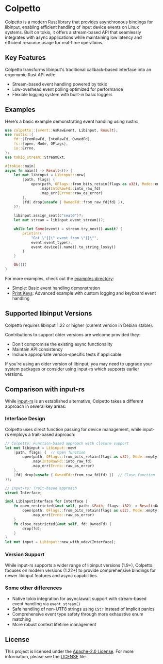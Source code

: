 # Colpetto

Colpetto is a modern Rust library that provides asynchronous bindings for
libinput, enabling efficient handling of input device events on Linux systems.
Built on tokio, it offers a stream-based API that seamlessly integrates with
async applications while maintaining low latency and efficient resource usage
for real-time operations.

## Key Features

Colpetto transforms libinput's traditional callback-based interface into an
ergonomic Rust API with:

- Stream-based event handling powered by tokio
- Low-overhead event polling optimized for performance
- Flexible logging system with built-in basic loggers

## Examples

Here's a basic example demonstrating event handling using rustix:

```rust
use colpetto::{event::AsRawEvent, Libinput, Result};
use rustix::{
    fd::{FromRawFd, IntoRawFd, OwnedFd},
    fs::{open, Mode, OFlags},
    io::Errno,
};
use tokio_stream::StreamExt;

#[tokio::main]
async fn main() -> Result<()> {
    let mut libinput = Libinput::new(
        |path, flags| {
            open(path, OFlags::from_bits_retain(flags as u32), Mode::empty())
                .map(IntoRawFd::into_raw_fd)
                .map_err(Errno::raw_os_error)
        },
        |fd| drop(unsafe { OwnedFd::from_raw_fd(fd) }),
    )?;
    
    libinput.assign_seat(c"seat0")?;
    let mut stream = libinput.event_stream()?;

    while let Some(event) = stream.try_next().await? {
        println!(
            "Got \"{}\" event from \"{}\"",
            event.event_type(),
            event.device().name().to_string_lossy()
        )
    }

    Ok(())
}
```

For more examples, check out the [examples directory](examples/):

- [Simple](examples/simple.rs): Basic event handling demonstration
- [Print Keys](examples/print_keys.rs): Advanced example with custom logging and
  keyboard event handling

<!-- - [Device Management](examples/devices.rs): Device detection and configuration example
- [Multi-seat Setup](examples/seats.rs): Multiple seat configuration handling -->

## Supported libinput Versions

Colpetto requires libinput 1.22 or higher (current version in Debian stable).

Contributions to support older versions are welcome provided they:

- Don't compromise the existing async functionality
- Maintain API consistency
- Include appropriate version-specific tests if applicable

If you're using an older version of libinput, you may need to upgrade your
system packages or consider using input-rs which supports earlier versions.

## Comparison with input-rs

While [input-rs](https://github.com/Smithay/input.rs) is an established
alternative, Colpetto takes a different approach in several key areas:

### Interface Design

Colpetto uses direct function passing for device management, while input-rs
employs a trait-based approach:

```rust
// Colpetto: Function-based approach with closure support
let mut libinput = Libinput::new(
    |path, flags| {  // Open function
        open(path, OFlags::from_bits_retain(flags as u32), Mode::empty())
            .map(IntoRawFd::into_raw_fd)
            .map_err(Errno::raw_os_error)
    },
    |fd| drop(unsafe { OwnedFd::from_raw_fd(fd) })  // Close function
)?;

// input-rs: Trait-based approach
struct Interface;

impl LibinputInterface for Interface {
    fn open_restricted(&mut self, path: &Path, flags: i32) -> Result<OwnedFd, i32> {
        open(path, OFlags::from_bits_retain(flags as u32), Mode::empty())
            .map_err(Errno::raw_os_error)
    }
    fn close_restricted(&mut self, fd: OwnedFd) {
        drop(fd);
    }
}
let mut input = Libinput::new_with_udev(Interface);
```

### Version Support

While input-rs supports a wider range of libinput versions (1.9+), Colpetto
focuses on modern versions (1.22+) to provide comprehensive bindings for newer
libinput features and async capabilities.

### Some other differences

- Native tokio integration for async/await support with stream-based event
  handling via `event_stream()`
- Safe handling of non-UTF8 strings using `CStr` instead of implicit panics
- Comprehensive event type safety through more exhaustive enum matching
- More robust context lifetime management

## License

This project is licensed under the
[Apache-2.0 License](http://www.apache.org/licenses/LICENSE-2.0). For more
information, please see the [LICENSE](LICENSE) file.
